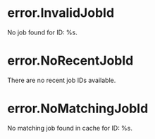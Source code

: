 # error.InvalidJobId

No job found for ID: %s.

# error.NoRecentJobId

There are no recent job IDs available.

# error.NoMatchingJobId

No matching job found in cache for ID: %s.
